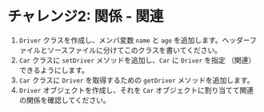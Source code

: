 # チャレンジ2: 関係 - 関連

1. `Driver` クラスを作成し、メンバ変数 `name` と `age` を追加します。ヘッダーファイルとソースファイルに分けてこのクラスを書いてください。
2. `Car` クラスに `setDriver` メソッドを追加し、`Car` に `Driver` を指定 （関連） できるようにします。
3. `Car` クラスに `Driver` を取得するための `getDriver` メソッドを追加します。
4. `Driver` オブジェクトを作成し、それを `Car` オブジェクトに割り当てて関連の関係を確認してください。
